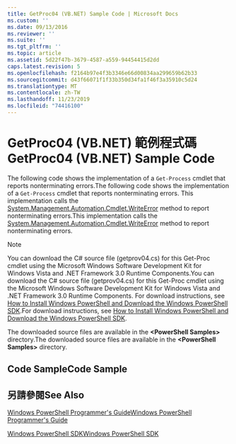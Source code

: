 ```yaml
---
title: GetProc04 (VB.NET) Sample Code | Microsoft Docs
ms.custom: ''
ms.date: 09/13/2016
ms.reviewer: ''
ms.suite: ''
ms.tgt_pltfrm: ''
ms.topic: article
ms.assetid: 5d22f47b-3679-4587-a559-94454415d2dd
caps.latest.revision: 5
ms.openlocfilehash: f2164b97e4f3b3346e66d00834aa299659b62b33
ms.sourcegitcommit: d43f66071f1f33b350d34fa1f46f3a35910c5d24
ms.translationtype: MT
ms.contentlocale: zh-TW
ms.lasthandoff: 11/23/2019
ms.locfileid: "74416100"
---
```

# <a name="getproc04-vbnet-sample-code"></a><span data-ttu-id="87450-102">GetProc04 (VB.NET) 範例程式碼</span><span class="sxs-lookup"><span data-stu-id="87450-102">GetProc04 (VB.NET) Sample Code</span></span>

<span data-ttu-id="87450-103">The following code shows the implementation of a `Get-Process` cmdlet that reports nonterminating errors.</span><span class="sxs-lookup"><span data-stu-id="87450-103">The following code shows the implementation of a `Get-Process` cmdlet that reports nonterminating errors.</span></span> <span data-ttu-id="87450-104">This implementation calls the [System.Management.Automation.Cmdlet.WriteError](/dotnet/api/System.Management.Automation.Cmdlet.WriteError) method to report nonterminating errors.</span><span class="sxs-lookup"><span data-stu-id="87450-104">This implementation calls the [System.Management.Automation.Cmdlet.WriteError](/dotnet/api/System.Management.Automation.Cmdlet.WriteError) method to report nonterminating errors.</span></span>

> [!NOTE]
> <span data-ttu-id="87450-105">You can download the C# source file (getprov04.cs) for this Get-Proc cmdlet using the Microsoft Windows Software Development Kit for Windows Vista and .NET Framework 3.0 Runtime Components.</span><span class="sxs-lookup"><span data-stu-id="87450-105">You can download the C# source file (getprov04.cs) for this Get-Proc cmdlet using the Microsoft Windows Software Development Kit for Windows Vista and .NET Framework 3.0 Runtime Components.</span></span> <span data-ttu-id="87450-106">For download instructions, see [How to Install Windows PowerShell and Download the Windows PowerShell SDK](/powershell/scripting/developer/installing-the-windows-powershell-sdk).</span><span class="sxs-lookup"><span data-stu-id="87450-106">For download instructions, see [How to Install Windows PowerShell and Download the Windows PowerShell SDK](/powershell/scripting/developer/installing-the-windows-powershell-sdk).</span></span>
>
> <span data-ttu-id="87450-107">The downloaded source files are available in the **\<PowerShell Samples>** directory.</span><span class="sxs-lookup"><span data-stu-id="87450-107">The downloaded source files are available in the **\<PowerShell Samples>** directory.</span></span>

## <a name="code-sample"></a><span data-ttu-id="87450-108">Code Sample</span><span class="sxs-lookup"><span data-stu-id="87450-108">Code Sample</span></span>

<!-- TODO!!!: review snippet reference  [!CODE [Msh_samplesgetproc04#GetProc04vball](Msh_samplesgetproc04#GetProc04vball)]  -->

## <a name="see-also"></a><span data-ttu-id="87450-109">另請參閱</span><span class="sxs-lookup"><span data-stu-id="87450-109">See Also</span></span>

[<span data-ttu-id="87450-110">Windows PowerShell Programmer's Guide</span><span class="sxs-lookup"><span data-stu-id="87450-110">Windows PowerShell Programmer's Guide</span></span>](./windows-powershell-programmer-s-guide.md)

[<span data-ttu-id="87450-111">Windows PowerShell SDK</span><span class="sxs-lookup"><span data-stu-id="87450-111">Windows PowerShell SDK</span></span>](../windows-powershell-reference.md)
